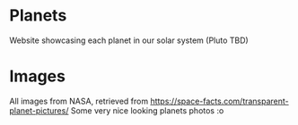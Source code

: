# Planets
Website showcasing each planet in our solar system (Pluto TBD)

# Images
All images from NASA, retrieved from https://space-facts.com/transparent-planet-pictures/
Some very nice looking planets photos :o
